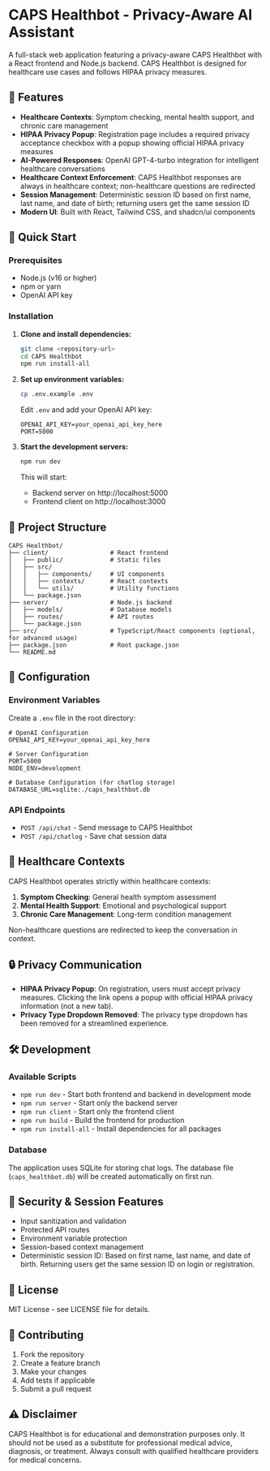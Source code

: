 

# CAPS Healthbot - Privacy-Aware AI Assistant

A full-stack web application featuring a privacy-aware CAPS Healthbot with a React frontend and Node.js backend. CAPS Healthbot is designed for healthcare use cases and follows HIPAA privacy measures.


## 🧠 Features

- **Healthcare Contexts**: Symptom checking, mental health support, and chronic care management
- **HIPAA Privacy Popup**: Registration page includes a required privacy acceptance checkbox with a popup showing official HIPAA privacy measures
- **AI-Powered Responses**: OpenAI GPT-4-turbo integration for intelligent healthcare conversations
- **Healthcare Context Enforcement**: CAPS Healthbot responses are always in healthcare context; non-healthcare questions are redirected
- **Session Management**: Deterministic session ID based on first name, last name, and date of birth; returning users get the same session ID
- **Modern UI**: Built with React, Tailwind CSS, and shadcn/ui components


## 🚀 Quick Start

### Prerequisites

- Node.js (v16 or higher)
- npm or yarn
- OpenAI API key

### Installation

1. **Clone and install dependencies:**
   ```bash
   git clone <repository-url>
   cd CAPS Healthbot
   npm run install-all
   ```

2. **Set up environment variables:**
   ```bash
   cp .env.example .env
   ```
   Edit `.env` and add your OpenAI API key:
   ```env
   OPENAI_API_KEY=your_openai_api_key_here
   PORT=5000
   ```

3. **Start the development servers:**
   ```bash
   npm run dev
   ```

   This will start:
   - Backend server on http://localhost:5000
   - Frontend client on http://localhost:3000


## 📁 Project Structure

```
CAPS Healthbot/
├── client/                 # React frontend
│   ├── public/             # Static files
│   ├── src/
│   │   ├── components/     # UI components
│   │   ├── contexts/       # React contexts
│   │   └── utils/          # Utility functions
│   └── package.json
├── server/                 # Node.js backend
│   ├── models/             # Database models
│   ├── routes/             # API routes
│   └── package.json
├── src/                    # TypeScript/React components (optional, for advanced usage)
├── package.json            # Root package.json
└── README.md
```

## 🔧 Configuration

### Environment Variables

Create a `.env` file in the root directory:

```env
# OpenAI Configuration
OPENAI_API_KEY=your_openai_api_key_here

# Server Configuration
PORT=5000
NODE_ENV=development

# Database Configuration (for chatlog storage)
DATABASE_URL=sqlite:./caps_healthbot.db
```


### API Endpoints

- `POST /api/chat` - Send message to CAPS Healthbot
- `POST /api/chatlog` - Save chat session data

## 🏥 Healthcare Contexts

CAPS Healthbot operates strictly within healthcare contexts:

1. **Symptom Checking**: General health symptom assessment
2. **Mental Health Support**: Emotional and psychological support
3. **Chronic Care Management**: Long-term condition management

Non-healthcare questions are redirected to keep the conversation in context.

## 🔒 Privacy Communication

- **HIPAA Privacy Popup**: On registration, users must accept privacy measures. Clicking the link opens a popup with official HIPAA privacy information (not a new tab).
- **Privacy Type Dropdown Removed**: The privacy type dropdown has been removed for a streamlined experience.

## 🛠️ Development


### Available Scripts

- `npm run dev` - Start both frontend and backend in development mode
- `npm run server` - Start only the backend server
- `npm run client` - Start only the frontend client
- `npm run build` - Build the frontend for production
- `npm run install-all` - Install dependencies for all packages


### Database

The application uses SQLite for storing chat logs. The database file (`caps_healthbot.db`) will be created automatically on first run.


## 🔐 Security & Session Features

- Input sanitization and validation
- Protected API routes
- Environment variable protection
- Session-based context management
- Deterministic session ID: Based on first name, last name, and date of birth. Returning users get the same session ID on login or registration.


## 📝 License

MIT License - see LICENSE file for details.


## 🤝 Contributing

1. Fork the repository
2. Create a feature branch
3. Make your changes
4. Add tests if applicable
5. Submit a pull request


## ⚠️ Disclaimer

CAPS Healthbot is for educational and demonstration purposes only. It should not be used as a substitute for professional medical advice, diagnosis, or treatment. Always consult with qualified healthcare providers for medical concerns.